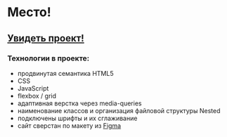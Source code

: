 # Место! 
[Увидеть проект!](https://otkazano.github.io/mesto/)
-
### Технологии в проекте:  
* продвинутая семантика HTML5
* CSS
* JavaScript
* flexbox / grid
* адаптивная верстка через media-queries
* наименование классов и организация файловой структуры Nested
* подключены шрифты и их сглаживание
* сайт сверстан по макету из [Figma](https://www.figma.com/file/2cn9N9jSkmxD84oJik7xL7/JavaScript.-Sprint-4?type=design&node-id=0-1&t=ZWidPM0x7cIOVl2W-0)
